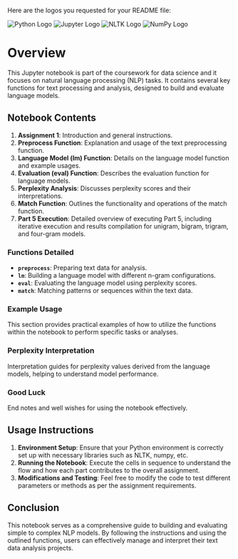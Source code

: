 Here are the logos you requested for your README file:

![Python Logo](https://www.python.org/static/community_logos/python-logo.png)
![Jupyter Logo](https://jupyter.org/assets/nav_logo.svg)
![NLTK Logo](https://www.nltk.org/images/nltk.gif)
![NumPy Logo](https://upload.wikimedia.org/wikipedia/commons/thumb/1/1a/NumPy_logo.svg/1200px-NumPy_logo.svg.png)


# Overview
This Jupyter notebook is part of the coursework for data science and it focuses on natural language processing (NLP) tasks. It contains several key functions for text processing and analysis, designed to build and evaluate language models.

## Notebook Contents
1. **Assignment 1**: Introduction and general instructions.
2. **Preprocess Function**: Explanation and usage of the text preprocessing function.
3. **Language Model (lm) Function**: Details on the language model function and example usages.
4. **Evaluation (eval) Function**: Describes the evaluation function for language models.
5. **Perplexity Analysis**: Discusses perplexity scores and their interpretations.
6. **Match Function**: Outlines the functionality and operations of the match function.
7. **Part 5 Execution**: Detailed overview of executing Part 5, including iterative execution and results compilation for unigram, bigram, trigram, and four-gram models.

### Functions Detailed
- **`preprocess`**: Preparing text data for analysis.
- **`lm`**: Building a language model with different n-gram configurations.
- **`eval`**: Evaluating the language model using perplexity scores.
- **`match`**: Matching patterns or sequences within the text data.

### Example Usage
This section provides practical examples of how to utilize the functions within the notebook to perform specific tasks or analyses.

### Perplexity Interpretation
Interpretation guides for perplexity values derived from the language models, helping to understand model performance.

### Good Luck
End notes and well wishes for using the notebook effectively.

## Usage Instructions
1. **Environment Setup**: Ensure that your Python environment is correctly set up with necessary libraries such as NLTK, numpy, etc.
2. **Running the Notebook**: Execute the cells in sequence to understand the flow and how each part contributes to the overall assignment.
3. **Modifications and Testing**: Feel free to modify the code to test different parameters or methods as per the assignment requirements.

## Conclusion
This notebook serves as a comprehensive guide to building and evaluating simple to complex NLP models. By following the instructions and using the outlined functions, users can effectively manage and interpret their text data analysis projects.
